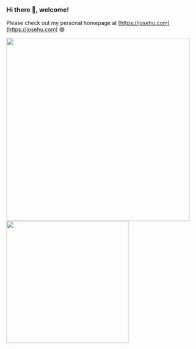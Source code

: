 ### Hi there 👋, welcome!

Please check out my personal homepage at [https://josehu.com](https://josehu.com) 😄

<!--
**josehu07/josehu07** is a ✨ _special_ ✨ repository because its `README.md` (this file) appears on your GitHub profile.

Here are some ideas to get you started:

- 🔭 I’m currently working on ...
- 🌱 I’m currently learning ...
- 👯 I’m looking to collaborate on ...
- 🤔 I’m looking for help with ...
- 💬 Ask me about ...
- 📫 How to reach me: ...
- 😄 Pronouns: ...
- ⚡ Fun fact: ...
-->

<p float="left">
  <img style="vertical-align:middle" src="https://github-readme-stats.vercel.app/api?username=josehu07&count_private=true&show_icons=true&theme=gruvbox" width="480px" />
  &nbsp; &nbsp;
  <img style="vertical-align:middle" src="https://github-readme-stats.vercel.app/api/top-langs/?username=josehu07&layout=compact&theme=gruvbox" width="320px" />
</p>
